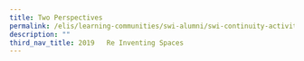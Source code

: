 ```yaml
---
title: Two Perspectives
permalink: /elis/learning-communities/swi-alumni/swi-continuity-activities/two-perspectives-that-do-not-meet/
description: ""
third_nav_title: 2019   Re Inventing Spaces
---
```

